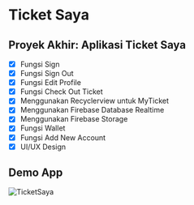 # Ticket Saya

## Proyek Akhir: Aplikasi Ticket Saya
- [x] Fungsi Sign
- [x] Fungsi Sign Out
- [x] Fungsi Edit Profile
- [x] Fungsi Check Out Ticket 
- [x] Menggunakan Recyclerview untuk MyTicket
- [x] Menggunakan Firebase Database Realtime
- [x] Menggunakan Firebase Storage
- [x] Fungsi Wallet
- [x] Fungsi Add New Account
- [x] UI/UX Design

## Demo App
![TicketSaya](gif/tiketsaya.gif)
